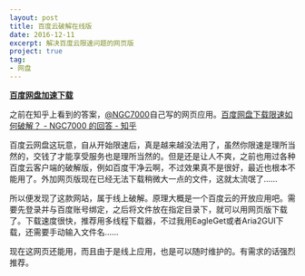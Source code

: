 ```yaml
---
layout: post
title: 百度云破解在线版
date: 2016-12-11
excerpt: 解决百度云限速问题的网页版
project: true
tag: 
- 网盘
---
```


[**百度网盘加速下载**](http://www.loveno.net/baiduyun/login.html)

之前在知乎上看到的答案，[@NGC7000](https://www.zhihu.com/people/NGC7000/)自己写的网页应用。[百度网盘下载限速如何破解？ - NGC7000 的回答 - 知乎](https://www.zhihu.com/question/28333225/answer/113485825)

百度云网盘这玩意，自从开始限速后，真是越来越没法用了，虽然你限速是理所当然的，交钱了才能享受服务也是理所当然的。但是还是让人不爽，之前也用过各种百度云客户端的破解版，例如百度干净云啊，不过效果真不是很好，最近也根本不能用了。外加网页版现在已经无法下载稍微大一点的文件，这就太流氓了……

所以便发现了这款网站，属于线上破解。原理大概是一个百度云的开放应用吧。需要先登录并与百度账号绑定，之后将文件放在指定目录下，就可以用网页版下载了。下载速度很快，推荐用多线程下载器，不过我用EagleGet或者Aria2GUI下载，还需要手动输入文件名……

现在这网页还能用，而且由于是线上应用，也是可以随时维护的。有需求的话强烈推荐。